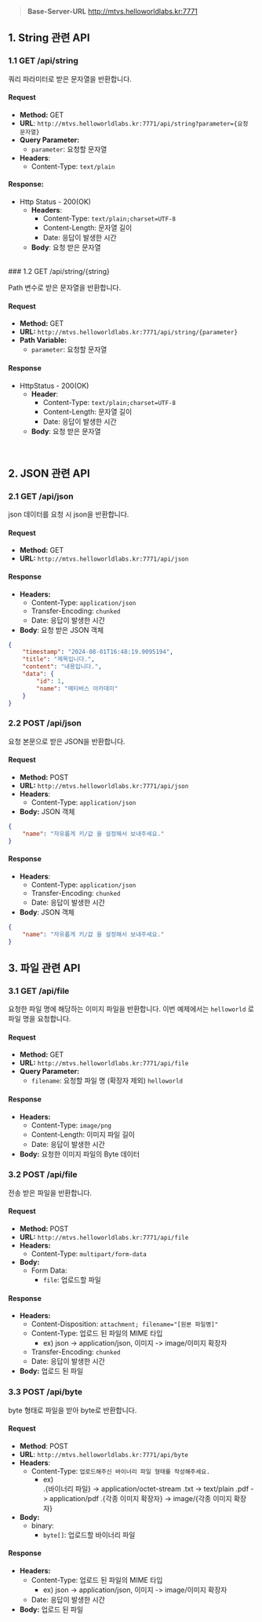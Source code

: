 
> **Base-Server-URL**
> http://mtvs.helloworldlabs.kr:7771
## 1. String 관련 API

### 1.1 GET /api/string

쿼리 파라미터로 받은 문자열을 반환합니다.

#### Request
- **Method:** GET
- **URL**: `http://mtvs.helloworldlabs.kr:7771/api/string?parameter={요청 문자열}`
- **Query Parameter:** 
	- `parameter`: 요청할 문자열
- **Headers**:
	- Content-Type: `text/plain`
#### Response: 
- Http Status - 200(OK)
	- **Headers**:
		- Content-Type: `text/plain;charset=UTF-8`
		- Content-Length: 문자열 길이
		-  Date: 응답이 발생한 시간
    -  **Body**: 요청 받은 문자열

<br />
### 1.2 GET /api/string/{string} 

Path 변수로 받은 문자열을 반환합니다.
#### Request
- **Method:** GET
- **URL:** `http://mtvs.helloworldlabs.kr:7771/api/string/{parameter}`
- **Path Variable:** 
  - `parameter`: 요청할 문자열
#### Response
-  HttpStatus - 200(OK)
	- **Header**:
		- Content-Type: `text/plain;charset=UTF-8`
		- Content-Length: 문자열 길이
		-  Date: 응답이 발생한 시간
	- **Body**: 요청 받은 문자열


<br />

## 2. JSON 관련 API
### 2.1 GET /api/json
json 데이터를 요청 시 json을 반환합니다.
#### Request
- **Method:** GET
- **URL:** `http://mtvs.helloworldlabs.kr:7771/api/json`
#### Response
- **Headers:** 
	- Content-Type: `application/json`
	- Transfer-Encoding: `chunked`
	- Date: 응답이 발생한 시간
- **Body**: 요청 받은 JSON 객체
```json
{
    "timestamp": "2024-08-01T16:48:19.9095194",
    "title": "제목입니다.",
    "content": "내용입니다.",
    "data": {
        "id": 1,
        "name": "메타버스 아카데미"
    }
}
```


### 2.2 POST /api/json

요청 본문으로 받은 JSON을 반환합니다.
#### Request
- **Method:** POST
- **URL:** `http://mtvs.helloworldlabs.kr:7771/api/json`
- **Headers**:
	- Content-Type: `application/json`
- **Body:** JSON 객체
```json
{
	"name": "자유롭게 키/값 을 설정해서 보내주세요."
}
```




#### Response
  - **Headers**:
	  - Content-Type: `application/json`
	  - Transfer-Encoding: `chunked`
	  - Date: 응답이 발생한 시간
  - **Body**: JSON 객체
```json
{
    "name": "자유롭게 키/값 을 설정해서 보내주세요."
}
```



## 3. 파일 관련 API
### 3.1 GET /api/file

요청한 파일 명에 해당하는 이미지 파일을 반환합니다.
이번 예제에서는 `helloworld` 로 파일 명을 요청합니다.
#### Request
- **Method:** GET
- **URL:** `http://mtvs.helloworldlabs.kr:7771/api/file`
- **Query Parameter:** 
  - `filename`: 요청할 파일 명 (확장자 제외) `helloworld`
#### Response
- **Headers:** 
	- Content-Type: `image/png`
	- Content-Length: 이미지 파일 길이
	- Date: 응답이 발생한 시간
- **Body:** 요청한 이미지 파일의 Byte 데이터


### 3.2 POST /api/file

전송 받은 파일을 반환합니다.
#### Request
- **Method:** POST
- **URL:** `http://mtvs.helloworldlabs.kr:7771/api/file`
- **Headers:** 
	- Content-Type: `multipart/form-data`
- **Body:**
	- Form Data:
	    - `file`: 업로드할 파일
#### Response
- **Headers:** 
	- Content-Disposition: `attachment; filename="[원본 파일명]"`
	- Content-Type: 업로드 된 파일의 MIME 타입
		- ex) json -> application/json, 이미지 -> image/이미지 확장자
	- Transfer-Encoding: `chunked`
	- Date: 응답이 발생한 시간
- **Body:** 업로드 된 파일


### 3.3 POST /api/byte
byte 형태로 파일을 받아 byte로 반환합니다.

#### Request
- **Method**: POST
- **URL**: `http://mtvs.helloworldlabs.kr:7771/api/byte`
- **Headers**:
	- Content-Type: `업로드해주신 바이너리 파일 형태를 작성해주세요.` 
		- ex)  
		     .{바이너리 파일} -> application/octet-stream
		      .txt -> text/plain
		     .pdf -> application/pdf
		     .{각종 이미지 확장자} -> image/{각종 이미지 확장자}
- **Body:**
	- binary:
		- `byte[]`: 업로드할 바이너리 파일

#### Response
- **Headers:**
	- Content-Type: 업로드 된 파일의  MIME 타입
		-  ex) json -> application/json, 이미지 -> image/이미지 확장자
	- Date: 응답이 발생한 시간
- **Body:**  업로드 된 파일
	
		     